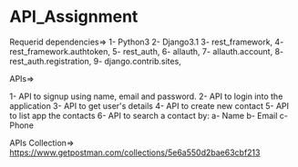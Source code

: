 # API_Assignment
Requerid dependencies=>
1- Python3
2- Django3.1
3- rest_framework, 
4- rest_framework.authtoken,
5- rest_auth,
6- allauth,
7- allauth.account,
8- rest_auth.registration,
9- django.contrib.sites,


APIs=>

1- API to signup using name, email and password.
2- API to login into the application
3- API to get user's details
4- API to create new contact
5- API to list app the contacts
6- API to search a contact by:
    a- Name
    b- Email
    c- Phone


APIs Collection=>
https://www.getpostman.com/collections/5e6a550d2bae63cbf213



